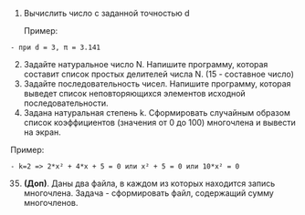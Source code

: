 1. Вычислить число c заданной точностью d

    Пример:
```
- при d = 3, π = 3.141
```
2. Задайте натуральное число N. Напишите программу, которая составит список простых делителей числа N. (15 - составное число)
3. Задайте последовательность чисел. Напишите программу, которая выведет список неповторяющихся элементов исходной последовательности.
4. Задана натуральная степень k. Сформировать случайным образом список коэффициентов (значения от 0 до 100) многочлена и вывести на экран.

Пример:
```
- k=2 => 2*x² + 4*x + 5 = 0 или x² + 5 = 0 или 10*x² = 0
```
35. **(Доп)**. Даны два файла, в каждом из которых находится запись многочлена. Задача - сформировать файл, содержащий сумму многочленов.
